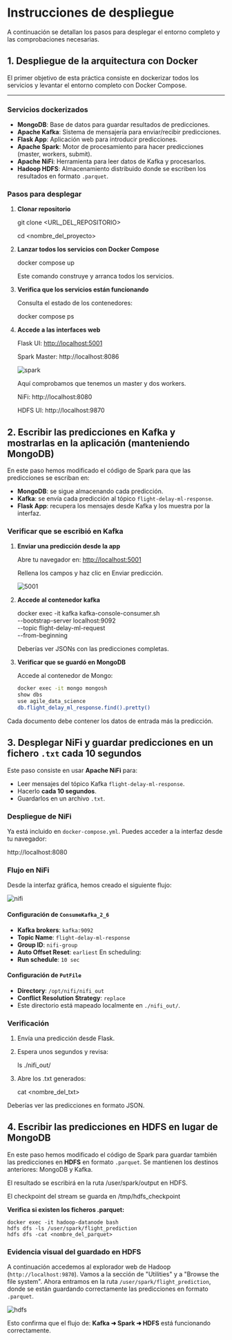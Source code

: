 # Instrucciones de despliegue

 A continuación se detallan los pasos para desplegar el entorno completo y las comprobaciones necesarias.

## 1. Despliegue de la arquitectura con Docker

El primer objetivo de esta práctica consiste en dockerizar todos los servicios y levantar el entorno completo con Docker Compose.

---

### Servicios dockerizados

- **MongoDB**: Base de datos para guardar resultados de predicciones.
- **Apache Kafka**: Sistema de mensajería para enviar/recibir predicciones.
- **Flask App**: Aplicación web para introducir predicciones.
- **Apache Spark**: Motor de procesamiento para hacer predicciones (master, workers, submit).
- **Apache NiFi**: Herramienta para leer datos de Kafka y procesarlos.
- **Hadoop HDFS**: Almacenamiento distribuido donde se escriben los resultados en formato `.parquet`.

### Pasos para desplegar

1. **Clonar  repositorio**
   
   git clone <URL_DEL_REPOSITORIO>

   cd <nombre_del_proyecto>

3. **Lanzar todos los servicios con Docker Compose**

    docker compose up 

    Este comando construye y arranca todos los servicios.

 4. **Verifica que los servicios están funcionando**

    Consulta el estado de los contenedores:

    docker compose ps

5. **Accede a las interfaces web**

   Flask UI: [http://localhost:5001](http://localhost:5001/flights/delays/predict_kafka)

   Spark Master: http://localhost:8086

   ![spark](https://github.com/user-attachments/assets/c80b18dd-07b8-47c5-8561-0f52e5d886a1)

   Aquí comprobamos que tenemos un master y dos workers.


   NiFi: http://localhost:8080

   HDFS UI: http://localhost:9870


## 2. Escribir las predicciones en Kafka y mostrarlas en la aplicación (manteniendo MongoDB)

En este paso hemos modificado el código de Spark para que las predicciones se escriban en:

- **MongoDB**: se sigue almacenando cada predicción.
- **Kafka**: se envía cada predicción al tópico `flight-delay-ml-response`.
- **Flask App**: recupera los mensajes desde Kafka y los muestra por la interfaz.


### Verificar que se escribió en Kafka

1. **Enviar una predicción desde la app**

    Abre tu navegador en: [http://localhost:5001](http://localhost:5001/flights/delays/predict_kafka)

    Rellena los campos y haz clic en Enviar predicción.

   ![5001](https://github.com/user-attachments/assets/36e73892-527b-4d50-bfe9-ba00190e9636)


3. **Accede al contenedor kafka**

   docker exec -it kafka kafka-console-consumer.sh \
  --bootstrap-server localhost:9092 \
  --topic flight-delay-ml-request \
  --from-beginning

    Deberías ver JSONs con las predicciones completas.

5. **Verificar que se guardó en MongoDB**

   Accede al contenedor de Mongo:
   ```bash
   docker exec -it mongo mongosh
   show dbs
   use agile_data_science
   db.flight_delay_ml_response.find().pretty()

  Cada documento debe contener los datos de entrada más la predicción.

## 3. Desplegar NiFi y guardar predicciones en un fichero `.txt` cada 10 segundos

Este paso consiste en usar **Apache NiFi** para:

- Leer mensajes del tópico Kafka `flight-delay-ml-response`.
- Hacerlo **cada 10 segundos**.
- Guardarlos en un archivo `.txt`.

### Despliegue de NiFi
Ya está incluido en `docker-compose.yml`. Puedes acceder a la interfaz desde tu navegador:

 http://localhost:8080

### Flujo en NiFi

Desde la interfaz gráfica, hemos creado el siguiente flujo:

![nifi](https://github.com/user-attachments/assets/414d14be-6bd1-4a79-8ad6-9ceeee2538a9)


#### Configuración de `ConsumeKafka_2_6`

- **Kafka brokers**: `kafka:9092`
- **Topic Name**: `flight-delay-ml-response`
- **Group ID**: `nifi-group`
- **Auto Offset Reset**: `earliest`
En scheduling:
- **Run schedule**: `10 sec`


####  Configuración de `PutFile`

- **Directory**: `/opt/nifi/nifi_out`
- **Conflict Resolution Strategy**: `replace`
- Este directorio está mapeado localmente en `./nifi_out/`.

### Verificación

1. Envía una predicción desde Flask.
2. Espera unos segundos y revisa:

    ls ./nifi_out/

3. Abre los .txt generados:
   
    cat <nombre_del_txt>

Deberías ver las predicciones en formato JSON.

## 4. Escribir las predicciones en HDFS en lugar de MongoDB

En este paso hemos modificado el código de Spark para guardar también las predicciones en **HDFS** en formato `.parquet`. Se mantienen los destinos anteriores: MongoDB y Kafka.

El resultado se escribirá en la ruta /user/spark/output en HDFS.

El checkpoint del stream se guarda en /tmp/hdfs_checkpoint

   **Verifica si existen los ficheros .parquet:**
 
    docker exec -it hadoop-datanode bash
    hdfs dfs -ls /user/spark/flight_prediction
    hdfs dfs -cat <nombre_del_parquet>

###  Evidencia visual del guardado en HDFS

A continuación accedemos al explorador web de Hadoop (`http://localhost:9870`). Vamos a la sección de "Utilities" y a "Browse the file system". Ahora entramos en la ruta `/user/spark/flight_prediction`, donde se están guardando correctamente las predicciones en formato `.parquet`.

![hdfs](https://github.com/user-attachments/assets/7a3d7427-ea6e-4f6a-a90b-340ff156859e)


 Esto confirma que el flujo de:
**Kafka ➜ Spark ➜ HDFS**
está funcionando correctamente.

